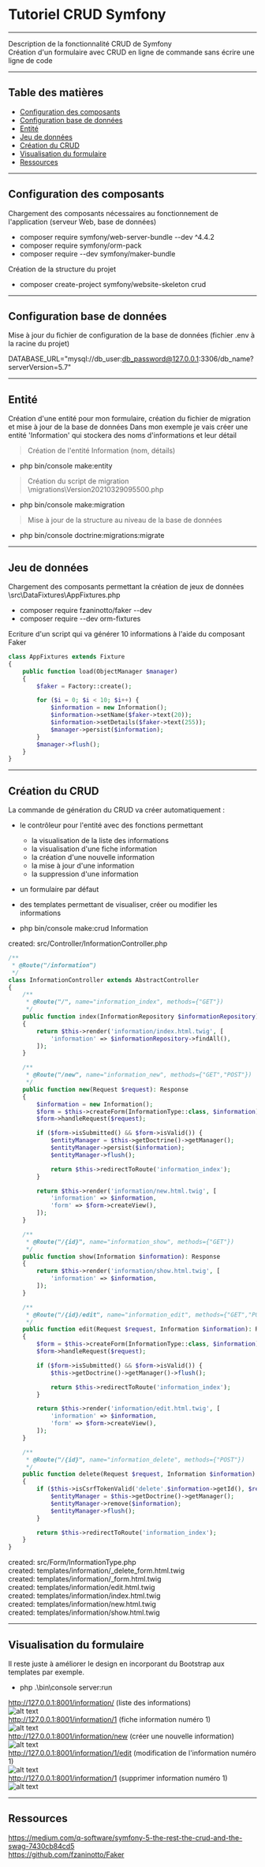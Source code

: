 # Tutoriel CRUD Symfony

***
Description de la fonctionnalité CRUD de Symfony<br>
Création d'un formulaire avec CRUD en ligne de commande sans écrire une ligne de code<br>

---------------------------------------

## Table des matières

  - [Configuration des composants](#configuration-des-composants)
  - [Configuration base de données](#configuration-base-de-données)
  - [Entité](#entité)
  - [Jeu de données](#jeu-de-données)
  - [Création du CRUD](#création-du-crud)
  - [Visualisation du formulaire](#visualisation-du-formulaire)
  - [Ressources](#ressources)

---------------------------------------

## Configuration des composants

Chargement des composants nécessaires au fonctionnement de l'application (serveur Web, base de données)

- composer require symfony/web-server-bundle --dev ^4.4.2
- composer require symfony/orm-pack
- composer require --dev symfony/maker-bundle

Création de la structure du projet

- composer create-project symfony/website-skeleton crud

---------------------------------------

## Configuration base de données

Mise à jour du fichier de configuration de la base de données (fichier .env à la racine du projet)

DATABASE_URL="mysql://db_user:db_password@127.0.0.1:3306/db_name?serverVersion=5.7"

---------------------------------------

## Entité

Création d'une entité pour mon formulaire, création du fichier de migration et mise à jour de la base de données
Dans mon exemple je vais créer une entité 'Information' qui stockera des noms d'informations et leur détail

> Création de l'entité Information (nom, détails)
- php bin/console make:entity

> Création du script de migration<br>
> \migrations\Version20210329095500.php
- php bin/console make:migration

> Mise à jour de la structure au niveau de la base de données
- php bin/console doctrine:migrations:migrate

---------------------------------------

## Jeu de données

Chargement des composants permettant la création de jeux de données
\src\DataFixtures\AppFixtures.php

- composer require fzaninotto/faker --dev
- composer require --dev orm-fixtures

Ecriture d'un script qui va générer 10 informations à l'aide du composant Faker 

```php
class AppFixtures extends Fixture
{
    public function load(ObjectManager $manager)
    {
        $faker = Factory::create();

        for ($i = 0; $i < 10; $i++) {
            $information = new Information();
            $information->setName($faker->text(20));
            $information->setDetails($faker->text(255));
            $manager->persist($information);
        }
        $manager->flush();
    }
}
```

---------------------------------------

## Création du CRUD

La commande de génération du CRUD va créer automatiquement :
- le contrôleur pour l'entité avec des fonctions permettant
  - la visualisation de la liste des informations
  - la visualisation d'une fiche information
  - la création d'une nouvelle information
  - la mise à jour d'une information 
  - la suppression d'une information
- un formulaire par défaut 
- des templates permettant de visualiser, créer ou modifier les informations

- php bin/console make:crud Information

created: src/Controller/InformationController.php<br>

```php
/**
 * @Route("/information")
 */
class InformationController extends AbstractController
{
    /**
     * @Route("/", name="information_index", methods={"GET"})
     */
    public function index(InformationRepository $informationRepository): Response
    {
        return $this->render('information/index.html.twig', [
            'information' => $informationRepository->findAll(),
        ]);
    }

    /**
     * @Route("/new", name="information_new", methods={"GET","POST"})
     */
    public function new(Request $request): Response
    {
        $information = new Information();
        $form = $this->createForm(InformationType::class, $information);
        $form->handleRequest($request);

        if ($form->isSubmitted() && $form->isValid()) {
            $entityManager = $this->getDoctrine()->getManager();
            $entityManager->persist($information);
            $entityManager->flush();

            return $this->redirectToRoute('information_index');
        }

        return $this->render('information/new.html.twig', [
            'information' => $information,
            'form' => $form->createView(),
        ]);
    }

    /**
     * @Route("/{id}", name="information_show", methods={"GET"})
     */
    public function show(Information $information): Response
    {
        return $this->render('information/show.html.twig', [
            'information' => $information,
        ]);
    }

    /**
     * @Route("/{id}/edit", name="information_edit", methods={"GET","POST"})
     */
    public function edit(Request $request, Information $information): Response
    {
        $form = $this->createForm(InformationType::class, $information);
        $form->handleRequest($request);

        if ($form->isSubmitted() && $form->isValid()) {
            $this->getDoctrine()->getManager()->flush();

            return $this->redirectToRoute('information_index');
        }

        return $this->render('information/edit.html.twig', [
            'information' => $information,
            'form' => $form->createView(),
        ]);
    }

    /**
     * @Route("/{id}", name="information_delete", methods={"POST"})
     */
    public function delete(Request $request, Information $information): Response
    {
        if ($this->isCsrfTokenValid('delete'.$information->getId(), $request->request->get('_token'))) {
            $entityManager = $this->getDoctrine()->getManager();
            $entityManager->remove($information);
            $entityManager->flush();
        }

        return $this->redirectToRoute('information_index');
    }
}
```

created: src/Form/InformationType.php<br>
created: templates/information/_delete_form.html.twig<br>
created: templates/information/_form.html.twig<br>
created: templates/information/edit.html.twig<br>
created: templates/information/index.html.twig<br>
created: templates/information/new.html.twig<br>
created: templates/information/show.html.twig<br>

---------------------------------------

## Visualisation du formulaire

Il reste juste à améliorer le design en incorporant du Bootstrap aux templates par exemple.

- php .\bin\console server:run

http://127.0.0.1:8001/information/          (liste des informations)<br>
![alt text](public/images/InformationList.png)<br>
http://127.0.0.1:8001/information/1         (fiche information numéro 1)<br>
![alt text](public/images/InformationDetail.png)<br>
http://127.0.0.1:8001/information/new       (créer une nouvelle information)<br>
![alt text](public/images/InformationCreate.png)<br>
http://127.0.0.1:8001/information/1/edit    (modification de l'information numéro 1)<br>
![alt text](public/images/InformationEdit.png)<br>
http://127.0.0.1:8001/information/1         (supprimer information numéro 1)<br>
![alt text](public/images/InformationDelete.png)

---------------------------------------

## Ressources

https://medium.com/q-software/symfony-5-the-rest-the-crud-and-the-swag-7430cb84cd5<br>
https://github.com/fzaninotto/Faker<br>
